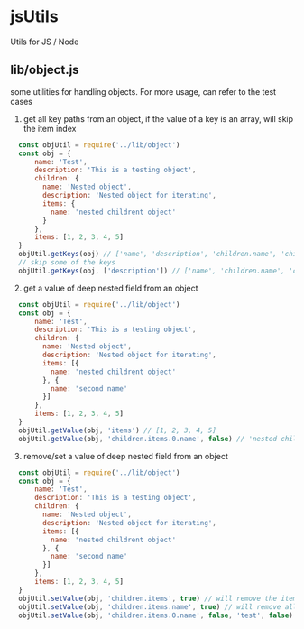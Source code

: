 # jsUtils
Utils for JS / Node

## lib/object.js
some utilities for handling objects. For more usage, can refer to the test cases

1. get all key paths from an object, if the value of a key is an array, will skip the item index
```js
  const objUtil = require('../lib/object')
  const obj = {
      name: 'Test',
      description: 'This is a testing object',
      children: {
        name: 'Nested object',
        description: 'Nested object for iterating',
        items: {
          name: 'nested childrent object'
        }
      },
      items: [1, 2, 3, 4, 5]
  }
  objUtil.getKeys(obj) // ['name', 'description', 'children.name', 'children.description', 'children.items']
  // skip some of the keys
  objUtil.getKeys(obj, ['description']) // ['name', 'children.name', 'children.items']
```

2. get a value of deep nested field from an object
```js
  const objUtil = require('../lib/object')
  const obj = {
      name: 'Test',
      description: 'This is a testing object',
      children: {
        name: 'Nested object',
        description: 'Nested object for iterating',
        items: [{
          name: 'nested childrent object'
        }, {
          name: 'second name'
        }]
      },
      items: [1, 2, 3, 4, 5]
  }
  objUtil.getValue(obj, 'items') // [1, 2, 3, 4, 5]
  objUtil.getValue(obj, 'children.items.0.name', false) // 'nested childrent object'
```

3. remove/set a value of deep nested field from an object
```js
  const objUtil = require('../lib/object')
  const obj = {
      name: 'Test',
      description: 'This is a testing object',
      children: {
        name: 'Nested object',
        description: 'Nested object for iterating',
        items: [{
          name: 'nested childrent object'
        }, {
          name: 'second name'
        }]
      },
      items: [1, 2, 3, 4, 5]
  }
  objUtil.setValue(obj, 'children.items', true) // will remove the items of children
  objUtil.setValue(obj, 'children.items.name', true) // will remove all 'name' field from children
  objUtil.setValue(obj, 'children.items.0.name', false, 'test', false) // will change the value of the first 'name' in children items
```
